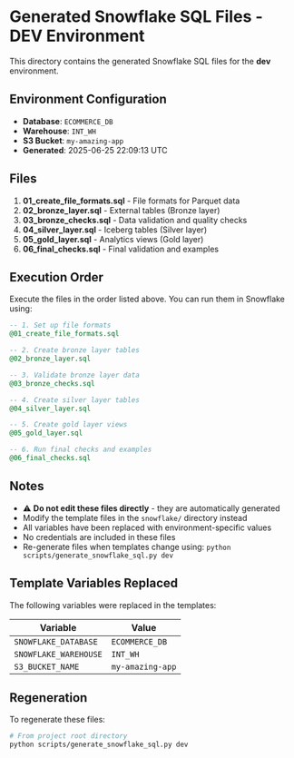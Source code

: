 # Generated Snowflake SQL Files - DEV Environment

This directory contains the generated Snowflake SQL files for the **dev** environment.

## Environment Configuration

- **Database**: `ECOMMERCE_DB`
- **Warehouse**: `INT_WH`
- **S3 Bucket**: `my-amazing-app`
- **Generated**: 2025-06-25 22:09:13 UTC

## Files

1. **01_create_file_formats.sql** - File formats for Parquet data
2. **02_bronze_layer.sql** - External tables (Bronze layer)
3. **03_bronze_checks.sql** - Data validation and quality checks
4. **04_silver_layer.sql** - Iceberg tables (Silver layer)
5. **05_gold_layer.sql** - Analytics views (Gold layer)
6. **06_final_checks.sql** - Final validation and examples

## Execution Order

Execute the files in the order listed above. You can run them in Snowflake using:

```sql
-- 1. Set up file formats
@01_create_file_formats.sql

-- 2. Create bronze layer tables
@02_bronze_layer.sql

-- 3. Validate bronze layer data
@03_bronze_checks.sql

-- 4. Create silver layer tables
@04_silver_layer.sql

-- 5. Create gold layer views
@05_gold_layer.sql

-- 6. Run final checks and examples
@06_final_checks.sql
```

## Notes

- ⚠️  **Do not edit these files directly** - they are automatically generated
- Modify the template files in the `snowflake/` directory instead
- All variables have been replaced with environment-specific values
- No credentials are included in these files
- Re-generate files when templates change using: `python scripts/generate_snowflake_sql.py dev`

## Template Variables Replaced

The following variables were replaced in the templates:

| Variable | Value |
|----------|-------|
| `SNOWFLAKE_DATABASE` | `ECOMMERCE_DB` |
| `SNOWFLAKE_WAREHOUSE` | `INT_WH` |
| `S3_BUCKET_NAME` | `my-amazing-app` |

## Regeneration

To regenerate these files:

```bash
# From project root directory
python scripts/generate_snowflake_sql.py dev
```
